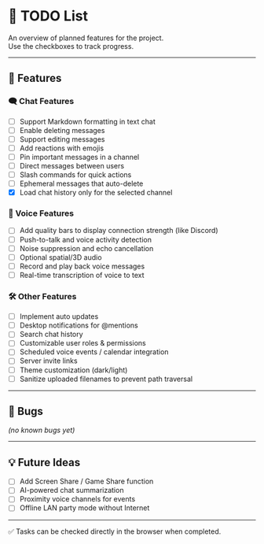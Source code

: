 # 📝 TODO List

An overview of planned features for the project.  
Use the checkboxes to track progress.

---

## 🚀 Features

### 🗨️ Chat Features

- [ ] Support Markdown formatting in text chat
- [ ] Enable deleting messages
- [ ] Support editing messages
- [ ] Add reactions with emojis
- [ ] Pin important messages in a channel
- [ ] Direct messages between users
- [ ] Slash commands for quick actions
- [ ] Ephemeral messages that auto-delete
- [x] Load chat history only for the selected channel

### 🎤 Voice Features

- [ ] Add quality bars to display connection strength (like Discord)
- [ ] Push-to-talk and voice activity detection
- [ ] Noise suppression and echo cancellation
- [ ] Optional spatial/3D audio
- [ ] Record and play back voice messages
- [ ] Real-time transcription of voice to text

### 🛠️ Other Features

- [ ] Implement auto updates
- [ ] Desktop notifications for @mentions
- [ ] Search chat history
- [ ] Customizable user roles & permissions
- [ ] Scheduled voice events / calendar integration
- [ ] Server invite links
- [ ] Theme customization (dark/light)
- [ ] Sanitize uploaded filenames to prevent path traversal

---

## 🐛 Bugs

_(no known bugs yet)_

---

## 💡 Future Ideas

- [ ] Add Screen Share / Game Share function
- [ ] AI-powered chat summarization
- [ ] Proximity voice channels for events
- [ ] Offline LAN party mode without Internet

---

✅ Tasks can be checked directly in the browser when completed.
